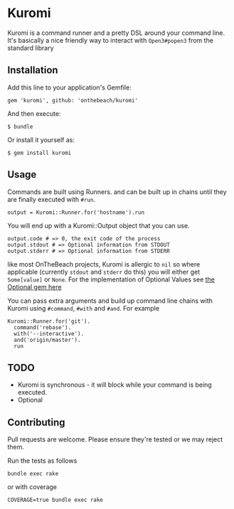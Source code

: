 # Kuromi

Kuromi is a command runner and a pretty DSL around your command line. It's basically a nice friendly way to interact with `Open3#popen3` from the standard library

## Installation

Add this line to your application's Gemfile:

    gem 'kuromi', github: 'onthebeach/kuromi'

And then execute:

    $ bundle

Or install it yourself as:

    $ gem install kuromi

## Usage

Commands are built using Runners. and can be built up in chains until they are finally executed with `#run`.

    output = Kuromi::Runner.for('hostname').run

You will end up with a Kuromi::Output object that you can use.

    output.code # => 0, the exit code of the process
    output.stdout # => Optional information from STDOUT
    output.stderr # => Optional information from STDERR

like most OnTheBeach projects, Kuromi is allergic to `nil` so where applicable (currently `stdout` and `stderr` do this) you will either get `Some[value]` or `None`. For the implementation of Optional Values see [the Optional gem here](http://github.com/rsslldnphy/optional)

You can pass extra arguments and build up command line chains with Kuromi using `#command`, `#with` and `#and`. For example

    Kuromi::Runner.for('git').
      command('rebase').
      with('--interactive').
      and('origin/master').
      run

## TODO

* Kuromi is synchronous - it will block while your command is being executed.
* Optional

## Contributing

Pull requests are welcome. Please ensure they're tested or we may reject them.

Run the tests as follows

    bundle exec rake

or with coverage

    COVERAGE=true bundle exec rake
